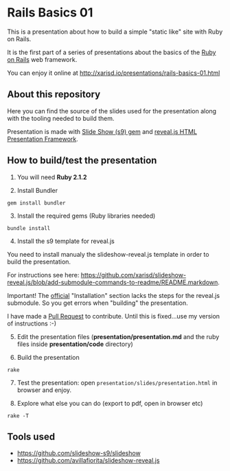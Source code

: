 Rails Basics 01
==========================

This is a presentation about how to build a simple "static like" site with Ruby on Rails.

It is the first part of a series of presentations about the basics of the [Ruby on Rails](http://rubyonrails.org/) web framework.

You can enjoy it online at <http://xarisd.io/presentations/rails-basics-01.html>

## About this repository

Here you can find the source of the slides used for the presentation along with the tooling needed to build them.

Presentation is made with [Slide Show (s9) gem](https://github.com/slideshow-s9/slideshow) and [reveal.js HTML Presentation Framework](https://github.com/hakimel/reveal.js).

## How to build/test the presentation

1. You will need **Ruby 2.1.2**

2. Install Bundler
<pre><code>gem install bundler</code></pre>

3. Install the required gems (Ruby libraries needed)
<pre><code>bundle install</code></pre>

4. Install the s9 template for reveal.js

  You need to install manualy the slideshow-reveal.js template in order to build the presentation.

  For instructions see here:  <https://github.com/xarisd/slideshow-reveal.js/blob/add-submodule-commands-to-readme/README.markdown>.

  Important! The [official](  <https://github.com/avillafiorita/slideshow-reveal.js#installation>) "Installation" section lacks the steps for the reveal.js submodule. So you get errors when "building" the presentation.

  I have made a [Pull Request](https://github.com/avillafiorita/slideshow-reveal.js/pull/3) to contribute. Until this is fixed...use my version of instructions :-)

5. Edit the presentation files (**presentation/presentation.md** and the ruby files inside **presentation/code** directory)

6. Build the presentation
  <pre><code>rake</code></pre>

7. Test the presentation: open <code>presentation/slides/presentation.html</code> in browser and enjoy.

8. Explore what else you can do (export to pdf, open in browser etc)
<pre><code>rake -T</code></pre>


## Tools used

* https://github.com/slideshow-s9/slideshow
* https://github.com/avillafiorita/slideshow-reveal.js
